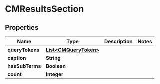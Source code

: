 

# CMResultsSection


## Properties

| Name | Type | Description | Notes |
|------------ | ------------- | ------------- | -------------|
|**queryTokens** | [**List&lt;CMQueryToken&gt;**](CMQueryToken.md) |  |  |
|**caption** | **String** |  |  |
|**hasSubTerms** | **Boolean** |  |  |
|**count** | **Integer** |  |  |



